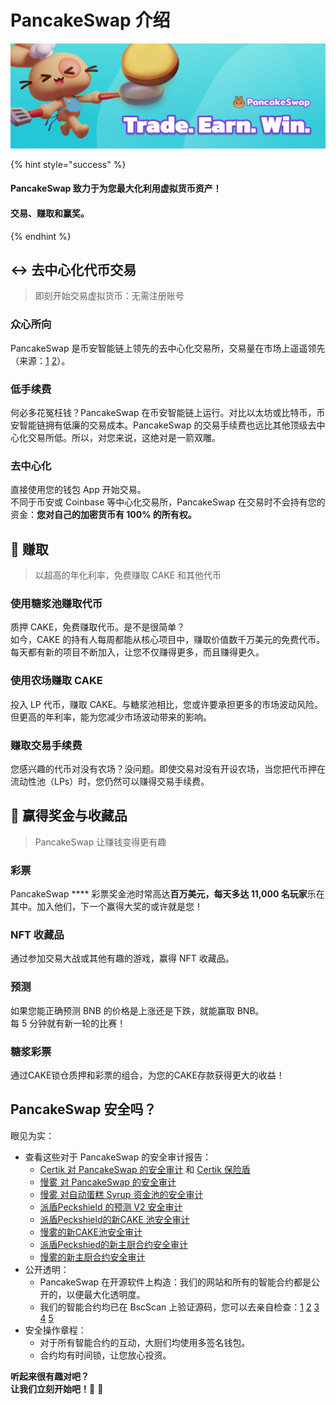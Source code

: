 # PancakeSwap 介绍

![](<.gitbook/assets/masthead-twitter-3- (1).png>)

{% hint style="success" %}
#### PancakeSwap 致力于为您最大化利用虚拟货币资产！

#### 交易、赚取和赢奖。
{% endhint %}

## ↔️ 去中心化代币交易

> 即刻开始交易虚拟货币：无需注册账号

### 众心所向

PancakeSwap 是币安智能链上领先的去中心化交易所，交易量在市场上遥遥领先（来源：[1](https://www.coingecko.com/en/exchanges/decentralized) [2](https://coinmarketcap.com/rankings/exchanges/dex/)）。

### 低手续费

何必多花冤枉钱？PancakeSwap 在币安智能链上运行。对比以太坊或比特币，币安智能链拥有低廉的交易成本。PancakeSwap 的交易手续费也远比其他顶级去中心化交易所低。所以，对您来说，这绝对是一箭双雕。

### 去中心化

直接使用您的钱包 App 开始交易。\
不同于币安或 Coinbase 等中心化交易所，PancakeSwap 在交易时不会持有您的资金：**您对自己的加密货币有 100% 的所有权。**

## 💸 赚取

> 以超高的年化利率，免费赚取 CAKE 和其他代币

### 使用糖浆池赚取代币

质押 CAKE，免费赚取代币。是不是很简单？\
如今，CAKE 的持有人每周都能从核心项目中，赚取价值数千万美元的免费代币。每天都有新的项目不断加入，让您不仅赚得更多，而且赚得更久。

### 使用农场赚取 CAKE

投入 LP 代币，赚取 CAKE。与糖浆池相比，您或许要承担更多的市场波动风险。但更高的年利率，能为您减少市场波动带来的影响。

### 赚取交易手续费

您感兴趣的代币对没有农场？没问题。即使交易对没有开设农场，当您把代币押在流动性池（LPs）时，您仍然可以赚得交易手续费。

## 🎲 赢得奖金与收藏品

> PancakeSwap 让赚钱变得更有趣

### 彩票

PancakeSwap **** 彩票奖金池时常高达**百万美元，**每天**多达 11,000 名玩家**乐在其中。加入他们，下一个赢得大奖的或许就是您！

### NFT 收藏品&#x20;

通过参加交易大战或其他有趣的游戏，赢得 NFT 收藏品。

### 预测

如果您能正确预测 BNB 的价格是上涨还是下跌，就能赢取 BNB。\
每 5 分钟就有新一轮的比赛！

### 糖浆彩票

通过CAKE锁仓质押和彩票的组合，为您的CAKE存款获得更大的收益！

## PancakeSwap 安全吗？

眼见为实：

* 查看这些对于 PancakeSwap 的安全审计报告：
  * [Certik 对 PancakeSwap 的安全审计](https://www.certik.org/projects/pancakeswap) 和 [Certik 保险盾](https://shield.certik.foundation/)
  * [慢雾 对 PancakeSwap 的安全审计](https://github.com/slowmist/Knowledge-Base/blob/master/open-report/Smart%20Contract%20Security%20Audit%20Report%20%20-%20PancakeSwap.pdf)
  * [慢雾 对自动蛋糕 Syrup 资金池的安全审计](https://github.com/slowmist/Knowledge-Base/blob/master/open-report/Smart%20Contract%20Security%20Audit%20Report%20-%20CakeVault.pdf)
  * [派盾Peckshield 的预测 V2 安全审计](https://github.com/peckshield/publications/blob/master/audit\_reports/PeckShield-Audit-Report-PancakeSwap-PredictionV2-v1.0.pdf)
  * [派盾Peckshield的新CAKE 池安全审计](https://github.com/peckshield/publications/blob/master/audit\_reports/PeckShield-Audit-Report-PancakeSwap-CakePool-v1.0.pdf)
  * [慢雾的新CAKE池安全审计](https://github.com/slowmist/Knowledge-Base/blob/master/open-report-V2/smart-contract/SlowMist%20Audit%20Report%20-%20Pancakeswap-CakePool\_en-us.pdf)
  * [派盾Peckshied的新主厨合约安全审计](https://github.com/peckshield/publications/blob/master/audit\_reports/PeckShield-Audit-Report-PancakeSwap-MasterChefV2-v1.0.pdf)
  * [慢雾的新主厨合约安全审计](https://github.com/slowmist/Knowledge-Base/blob/master/open-report-V2/smart-contract/SlowMist%20Audit%20Report%20-%20MasterChef%20v2\_en-us.pdf)
* 公开透明：
  * PancakeSwap 在开源软件上构造：我们的网站和所有的智能合约都是公开的，以便最大化透明度。
  * 我们的智能合约均已在 BscScan 上验证源码，您可以去亲自检查：[1](https://bscscan.com/address/0x10ED43C718714eb63d5aA57B78B54704E256024E) [2](https://bscscan.com/address/0x73feaa1ee314f8c655e354234017be2193c9e24e#code) [3](https://bscscan.com/address/0xbcfccbde45ce874adcb698cc183debcf17952812) [4](https://bscscan.com/address/0x1b96b92314c44b159149f7e0303511fb2fc4774f#code) [5](https://bscscan.com/address/0x92E8CeB7eAeD69fB6E4d9dA43F605D2610214E68)&#x20;
* 安全操作章程：
  * 对于所有智能合约的互动，大厨们均使用多签名钱包。
  * 合约均有时间锁，让您放心投资。



**听起来很有趣对吧？**\
**让我们立刻开始吧！**🐰 🥞
